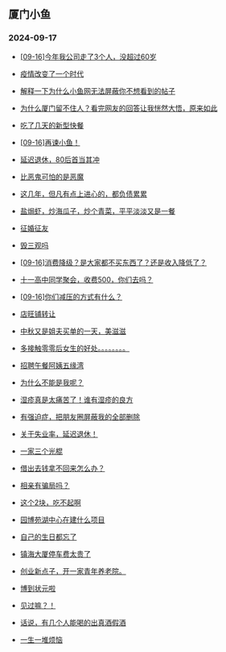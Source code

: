 ## 厦门小鱼 
### 2024-09-17

+ [[09-16]今年我公司走了3个人，没超过60岁](http://bbs.xmfish.com/read-htm-tid-18244026.html)

+ [疫情改变了一个时代](http://bbs.xmfish.com/read-htm-tid-18243977.html)

+ [解释一下为什么小鱼网无法屏蔽你不想看到的帖子](http://bbs.xmfish.com/read-htm-tid-18243970.html)

+ [为什么厦门留不住人？看完网友的回答让我恍然大悟，原来如此](http://bbs.xmfish.com/read-htm-tid-18243984.html)

+ [吃了几天的新型快餐](http://bbs.xmfish.com/read-htm-tid-18243983.html)

+ [[09-16]再谏小鱼！](http://bbs.xmfish.com/read-htm-tid-18243997.html)

+ [延迟退休，80后首当其冲](http://bbs.xmfish.com/read-htm-tid-18243995.html)

+ [比恶鬼可怕的是恶魔](http://bbs.xmfish.com/read-htm-tid-18244032.html)

+ [这几年，但凡有点上进心的，都负债累累](http://bbs.xmfish.com/read-htm-tid-18244106.html)

+ [盐焗虾，炒海瓜子，炒个青菜，平平淡淡又是一餐](http://bbs.xmfish.com/read-htm-tid-18244053.html)

+ [征婚征友](http://bbs.xmfish.com/read-htm-tid-18244029.html)

+ [毁三观吗](http://bbs.xmfish.com/read-htm-tid-18244076.html)

+ [[09-16]消费降级？是大家都不买东西了？还是收入降低了？](http://bbs.xmfish.com/read-htm-tid-18244110.html)

+ [十一高中同学聚会，收费500，你们去吗？](http://bbs.xmfish.com/read-htm-tid-18244162.html)

+ [[09-16]你们减压的方式有什么？](http://bbs.xmfish.com/read-htm-tid-18244078.html)

+ [店旺铺转让](http://bbs.xmfish.com/read-htm-tid-18244036.html)

+ [中秋又是姐夫买单的一天，美滋滋](http://bbs.xmfish.com/read-htm-tid-18244187.html)

+ [多接触零零后女生的好处。。。。。。。。](http://bbs.xmfish.com/read-htm-tid-18244167.html)

+ [招聘午餐阿姨五缘湾](http://bbs.xmfish.com/read-htm-tid-18244054.html)

+ [为什么不能是我呢？](http://bbs.xmfish.com/read-htm-tid-18244152.html)

+ [湿疹真是太痛苦了！谁有湿疹的良方](http://bbs.xmfish.com/read-htm-tid-18244195.html)

+ [有强迫症，把朋友圈屏蔽我的全部删除](http://bbs.xmfish.com/read-htm-tid-18244185.html)

+ [关于失业率，延迟退休！](http://bbs.xmfish.com/read-htm-tid-18244205.html)

+ [一家三个光棍](http://bbs.xmfish.com/read-htm-tid-18244171.html)

+ [借出去钱拿不回来怎么办？](http://bbs.xmfish.com/read-htm-tid-18244202.html)

+ [相亲有骗局吗？](http://bbs.xmfish.com/read-htm-tid-18244191.html)

+ [这个2块，吃不起啊](http://bbs.xmfish.com/read-htm-tid-18244170.html)

+ [园博苑湖中心在建什么项目](http://bbs.xmfish.com/read-htm-tid-18244165.html)

+ [自己的生日都忘了](http://bbs.xmfish.com/read-htm-tid-18244216.html)

+ [镇海大厦停车费太贵了](http://bbs.xmfish.com/read-htm-tid-18244224.html)

+ [创业新点子，开一家青年养老院。](http://bbs.xmfish.com/read-htm-tid-18244291.html)

+ [博到状元啦](http://bbs.xmfish.com/read-htm-tid-18244176.html)

+ [见过嘛？！](http://bbs.xmfish.com/read-htm-tid-18244300.html)

+ [话说，有几个人能喝的出真酒假酒](http://bbs.xmfish.com/read-htm-tid-18244262.html)

+ [一生一堆烦恼](http://bbs.xmfish.com/read-htm-tid-18244321.html)


